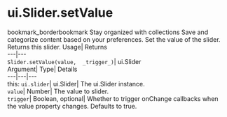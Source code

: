  
#  ui.Slider.setValue 
bookmark_borderbookmark Stay organized with collections  Save and categorize content based on your preferences.
Set the value of the slider. 
Returns this slider.
Usage| Returns  
---|---  
`Slider.setValue(value,  _trigger_)`| ui.Slider  
Argument| Type| Details  
---|---|---  
this: `ui.slider`| ui.Slider| The ui.Slider instance.  
`value`| Number| The value to slider.  
`trigger`| Boolean, optional| Whether to trigger onChange callbacks when the value property changes. Defaults to true.  
